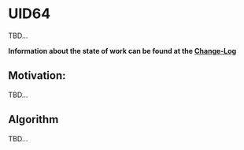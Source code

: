 # UID64

TBD...



**Information about the state of work can be found at the [Change-Log](./vers/changelog.md)**



## Motivation:

TBD...



## Algorithm

TBD...

